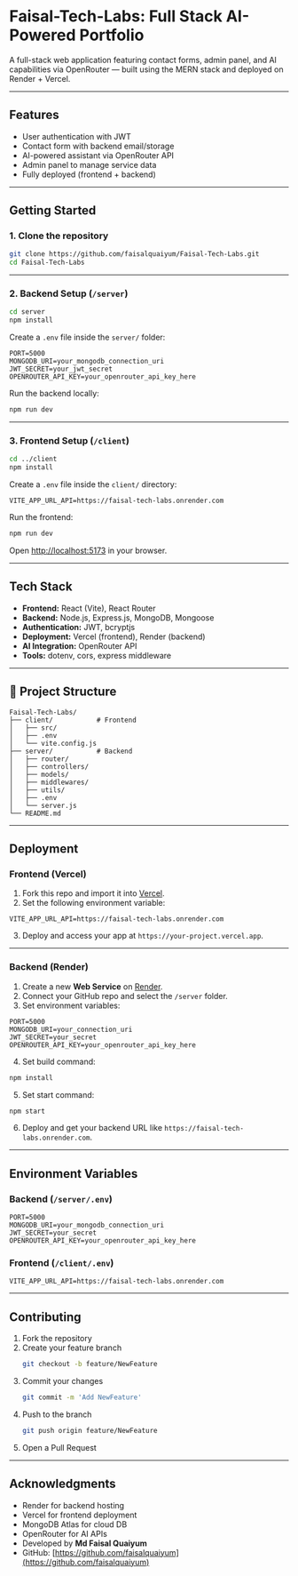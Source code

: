 
#  Faisal-Tech-Labs: Full Stack AI-Powered Portfolio

A full-stack web application featuring contact forms, admin panel, and AI capabilities via OpenRouter — built using the MERN stack and deployed on Render + Vercel.

---

##  Features

-  User authentication with JWT
-  Contact form with backend email/storage
-  AI-powered assistant via OpenRouter API
-  Admin panel to manage service data
-  Fully deployed (frontend + backend)

---

##  Getting Started

### 1. Clone the repository

```bash
git clone https://github.com/faisalquaiyum/Faisal-Tech-Labs.git
cd Faisal-Tech-Labs
```

---

### 2. Backend Setup (`/server`)

```bash
cd server
npm install
```

Create a `.env` file inside the `server/` folder:

```env
PORT=5000
MONGODB_URI=your_mongodb_connection_uri
JWT_SECRET=your_jwt_secret
OPENROUTER_API_KEY=your_openrouter_api_key_here
```

Run the backend locally:

```bash
npm run dev
```

---

### 3. Frontend Setup (`/client`)

```bash
cd ../client
npm install
```

Create a `.env` file inside the `client/` directory:

```env
VITE_APP_URL_API=https://faisal-tech-labs.onrender.com
```

Run the frontend:

```bash
npm run dev
```

Open [http://localhost:5173](http://localhost:5173) in your browser.

---

##  Tech Stack

- **Frontend:** React (Vite), React Router
- **Backend:** Node.js, Express.js, MongoDB, Mongoose
- **Authentication:** JWT, bcryptjs
- **Deployment:** Vercel (frontend), Render (backend)
- **AI Integration:** OpenRouter API
- **Tools:** dotenv, cors, express middleware

---

## 📁 Project Structure

```
Faisal-Tech-Labs/
├── client/           # Frontend
│   ├── src/
│   ├── .env
│   └── vite.config.js
├── server/           # Backend
│   ├── router/
│   ├── controllers/
│   ├── models/
│   ├── middlewares/
│   ├── utils/
│   ├── .env
│   └── server.js
└── README.md
```

---

##  Deployment

###  Frontend (Vercel)

1. Fork this repo and import it into [Vercel](https://vercel.com/).
2. Set the following environment variable:

```env
VITE_APP_URL_API=https://faisal-tech-labs.onrender.com
```

3. Deploy and access your app at `https://your-project.vercel.app`.

---

###  Backend (Render)

1. Create a new **Web Service** on [Render](https://render.com/).
2. Connect your GitHub repo and select the `/server` folder.
3. Set environment variables:

```env
PORT=5000
MONGODB_URI=your_connection_uri
JWT_SECRET=your_secret
OPENROUTER_API_KEY=your_openrouter_api_key_here
```

4. Set build command:

```bash
npm install
```

5. Set start command:

```bash
npm start
```

6. Deploy and get your backend URL like `https://faisal-tech-labs.onrender.com`.

---

##  Environment Variables

### Backend (`/server/.env`)

```env
PORT=5000
MONGODB_URI=your_mongodb_connection_uri
JWT_SECRET=your_secret
OPENROUTER_API_KEY=your_openrouter_api_key_here
```

### Frontend (`/client/.env`)

```env
VITE_APP_URL_API=https://faisal-tech-labs.onrender.com
```

---

##  Contributing

1. Fork the repository  
2. Create your feature branch  
   ```bash
   git checkout -b feature/NewFeature
   ```
3. Commit your changes  
   ```bash
   git commit -m 'Add NewFeature'
   ```
4. Push to the branch  
   ```bash
   git push origin feature/NewFeature
   ```
5. Open a Pull Request

---


##  Acknowledgments

- Render for backend hosting  
- Vercel for frontend deployment  
- MongoDB Atlas for cloud DB  
- OpenRouter for AI APIs  
- Developed by **Md Faisal Quaiyum**
- GitHub: [https://github.com/faisalquaiyum](https://github.com/faisalquaiyum)
